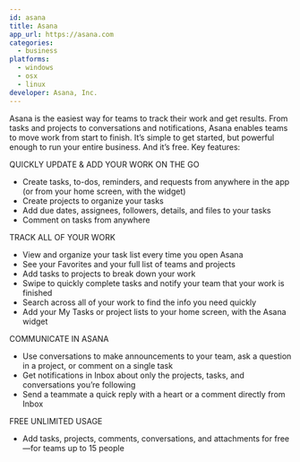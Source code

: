 ```yaml
---
id: asana
title: Asana
app_url: https://asana.com
categories:
  - business
platforms:
  - windows
  - osx
  - linux
developer: Asana, Inc.
---
```

Asana is the easiest way for teams to track their work and get results. From tasks and projects to conversations and notifications, Asana enables teams to move work from start to finish. It’s simple to get started, but powerful enough to run your entire business. And it’s free.
Key features:

QUICKLY UPDATE & ADD YOUR WORK ON THE GO
- Create tasks, to-dos, reminders, and requests from anywhere in the app (or from your home screen, with the widget)
- Create projects to organize your tasks
- Add due dates, assignees, followers, details, and files to your tasks
- Comment on tasks from anywhere

TRACK ALL OF YOUR WORK
- View and organize your task list every time you open Asana
- See your Favorites and your full list of teams and projects
- Add tasks to projects to break down your work
- Swipe to quickly complete tasks and notify your team that your work is finished
- Search across all of your work to find the info you need quickly
- Add your My Tasks or project lists to your home screen, with the Asana widget

COMMUNICATE IN ASANA
- Use conversations to make announcements to your team, ask a question in a project, or comment on a single task
- Get notifications in Inbox about only the projects, tasks, and conversations you’re following
- Send a teammate a quick reply with a heart or a comment directly from Inbox

FREE UNLIMITED USAGE
- Add tasks, projects, comments, conversations, and attachments for free—for teams up to 15 people
